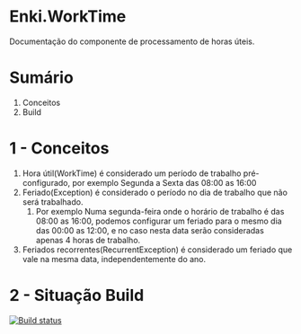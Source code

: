 Enki.WorkTime
========

Documentação do componente de processamento de horas úteis.

Sumário
========================================

1. Conceitos
2. Build

1 - Conceitos
=======================================

1. Hora útil(WorkTime) é considerado um período de trabalho pré-configurado, por exemplo Segunda a Sexta das 08:00 as 16:00
2. Feriado(Exception) é considerado o período no dia de trabalho que não será trabalhado.
	1. Por exemplo Numa segunda-feira onde o horário de trabalho é das 08:00 as 16:00, podemos configurar um feriado para o mesmo dia das 00:00 as 12:00, e no caso nesta data serão consideradas apenas 4 horas de trabalho.
3. Feriados recorrentes(RecurrentException) é considerado um feriado que vale na mesma data, independentemente do ano.

2 - Situação Build
======================================
[![Build status](https://ci.appveyor.com/api/projects/status/h9mk1uyuhk635cbs?svg=true)](https://ci.appveyor.com/project/reinaldocoelho/enki-worktime)